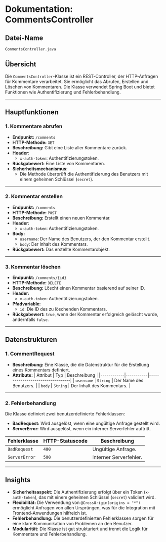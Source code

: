 # Dokumentation: CommentsController

## Datei-Name
`CommentsController.java`

## Übersicht
Die `CommentsController`-Klasse ist ein REST-Controller, der HTTP-Anfragen für Kommentare verarbeitet. Sie ermöglicht das Abrufen, Erstellen und Löschen von Kommentaren. Die Klasse verwendet Spring Boot und bietet Funktionen wie Authentifizierung und Fehlerbehandlung.

---

## Hauptfunktionen

### 1. **Kommentare abrufen**
- **Endpunkt:** `/comments`
- **HTTP-Methode:** `GET`
- **Beschreibung:** Gibt eine Liste aller Kommentare zurück.
- **Header:** 
  - `x-auth-token`: Authentifizierungstoken.
- **Rückgabewert:** Eine Liste von Kommentaren.
- **Sicherheitsmechanismus:** 
  - Die Methode überprüft die Authentifizierung des Benutzers mit einem geheimen Schlüssel (`secret`).

---

### 2. **Kommentar erstellen**
- **Endpunkt:** `/comments`
- **HTTP-Methode:** `POST`
- **Beschreibung:** Erstellt einen neuen Kommentar.
- **Header:** 
  - `x-auth-token`: Authentifizierungstoken.
- **Body:** 
  - `username`: Der Name des Benutzers, der den Kommentar erstellt.
  - `body`: Der Inhalt des Kommentars.
- **Rückgabewert:** Das erstellte Kommentarobjekt.

---

### 3. **Kommentar löschen**
- **Endpunkt:** `/comments/{id}`
- **HTTP-Methode:** `DELETE`
- **Beschreibung:** Löscht einen Kommentar basierend auf seiner ID.
- **Header:** 
  - `x-auth-token`: Authentifizierungstoken.
- **Pfadvariable:** 
  - `id`: Die ID des zu löschenden Kommentars.
- **Rückgabewert:** `true`, wenn der Kommentar erfolgreich gelöscht wurde, andernfalls `false`.

---

## Datenstrukturen

### 1. **CommentRequest**
- **Beschreibung:** Eine Klasse, die die Datenstruktur für die Erstellung eines Kommentars definiert.
- **Attribute:**
  | Attribut   | Typ       | Beschreibung                     |
  |------------|-----------|----------------------------------|
  | `username` | `String`  | Der Name des Benutzers.          |
  | `body`     | `String`  | Der Inhalt des Kommentars.       |

---

### 2. **Fehlerbehandlung**
Die Klasse definiert zwei benutzerdefinierte Fehlerklassen:
- **BadRequest:** Wird ausgelöst, wenn eine ungültige Anfrage gestellt wird.
- **ServerError:** Wird ausgelöst, wenn ein interner Serverfehler auftritt.

| Fehlerklasse   | HTTP-Statuscode | Beschreibung                          |
|----------------|-----------------|---------------------------------------|
| `BadRequest`   | `400`           | Ungültige Anfrage.                   |
| `ServerError`  | `500`           | Interner Serverfehler.               |

---

## Insights
- **Sicherheitsaspekt:** Die Authentifizierung erfolgt über ein Token (`x-auth-token`), das mit einem geheimen Schlüssel (`secret`) validiert wird.
- **Flexibilität:** Die Verwendung von `@CrossOrigin(origins = "*")` ermöglicht Anfragen von allen Ursprüngen, was für die Integration mit Frontend-Anwendungen hilfreich ist.
- **Fehlerbehandlung:** Die benutzerdefinierten Fehlerklassen sorgen für eine klare Kommunikation von Problemen an den Benutzer.
- **Modularität:** Die Klasse ist gut strukturiert und trennt die Logik für Kommentare und Fehlerbehandlung.
